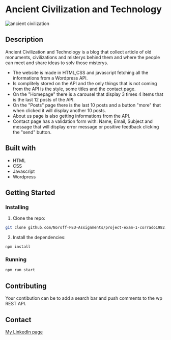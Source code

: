 # Ancient Civilization and Technology

![ancient civilization](https://user-images.githubusercontent.com/104769882/222137036-fa522974-0003-4a8e-b031-62f5d1454bd8.png)

## Description

Ancient Civilization and Technology is a blog that collect article of old monuments, civilizations and misterys behind them and where the people can meet and share ideas to solv those misterys.

- The website is made in HTML,CSS and javascript fetching all the informations from a Wordpress API.
- Is complitely stored on the API and the only things that is not coming from the API is the style, some titles and the contact page.
- On the "Homepage" there is a carousel that display 3 times 4 items that is the last 12 posts of the API.
- On the "Posts" page there is the last 10 posts and a button "more" that when clicked it will display another 10 posts.
- About us page is also getting informations from the API.
- Contact page has a validation form with: Name, Email, Subject and message that will display error message or positive feedback clicking the "send" button.


## Built with

- HTML
- CSS
- Javascript
- Wordpress

## Getting Started

### Installing

1. Clone the repo:

```bash
git clone github.com/Noroff-FEU-Assignments/project-exam-1-corrado1982.git
```

2. Install the dependencies:

```
npm install
```

### Running

```bash
npm run start
```
## Contributing

Your contibution can be to add a search bar and push comments to the wp REST API.

## Contact

[My LinkedIn page](https://www.linkedin.com/in/corrado-rofi-66b073128)


